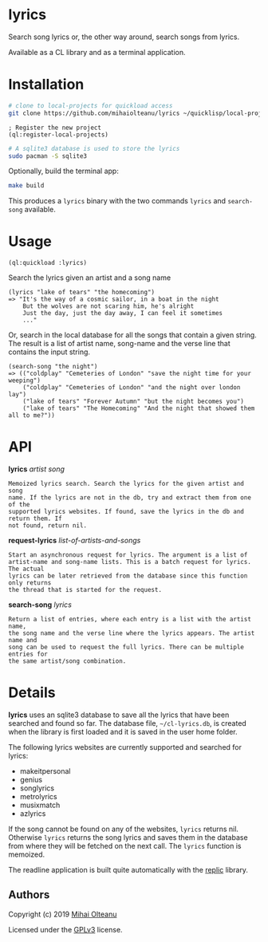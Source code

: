 # lyrics

Search song lyrics or, the other way around, search songs from lyrics.

Available as a CL library and as a terminal application.


# Installation

```bash
# clone to local-projects for quickload access
git clone https://github.com/mihaiolteanu/lyrics ~/quicklisp/local-projects/lyrics
```

```common-lisp
; Register the new project
(ql:register-local-projects)
```

```bash
# A sqlite3 database is used to store the lyrics
sudo pacman -S sqlite3 
```

Optionally, build the terminal app:

```bash
make build
```

This produces a `lyrics` binary with the two commands `lyrics` and
`search-song` available.


# Usage

```common-lisp
(ql:quickload :lyrics)
```

Search the lyrics given an artist and a song name
```common-lisp
(lyrics "lake of tears" "the homecoming")
=> "It's the way of a cosmic sailor, in a boat in the night
    But the wolves are not scaring him, he's alright
    Just the day, just the day away, I can feel it sometimes
    ..."
```

Or, search in the local database for all the songs that contain a given string. The
result is a list of artist name, song-name and the verse line that contains the
input string.
```common-lisp
(search-song "the night")
=> (("coldplay" "Cemeteries of London" "save the night time for your weeping")
    ("coldplay" "Cemeteries of London" "and the night over london lay")
    ("lake of tears" "Forever Autumn" "but the night becomes you")
    ("lake of tears" "The Homecoming" "And the night that showed them all to me?"))
```

# API

**lyrics** _artist song_

    Memoized lyrics search. Search the lyrics for the given artist and song
    name. If the lyrics are not in the db, try and extract them from one of the
    supported lyrics websites. If found, save the lyrics in the db and return them. If
    not found, return nil.

**request-lyrics** _list-of-artists-and-songs_

    Start an asynchronous request for lyrics. The argument is a list of
    artist-name and song-name lists. This is a batch request for lyrics. The actual
    lyrics can be later retrieved from the database since this function only returns
    the thread that is started for the request.
    
**search-song** _lyrics_

    Return a list of entries, where each entry is a list with the artist name,
    the song name and the verse line where the lyrics appears. The artist name and
    song can be used to request the full lyrics. There can be multiple entries for
    the same artist/song combination.

# Details
**lyrics** uses an sqlite3 database to save all the lyrics that have been searched
and found so far. The database file, `~/cl-lyrics.db`, is created when the
library is first loaded and it is saved in the user home folder.

The following lyrics websites are currently supported and searched for lyrics:
  * makeitpersonal
  * genius
  * songlyrics
  * metrolyrics
  * musixmatch
  * azlyrics

If the song cannot be found on any of the websites, `lyrics` returns nil. Otherwise
`lyrics` returns the song lyrics and saves them in the database from where they
will be fetched on the next call. The `lyrics` function is memoized.

The readline application is built quite automatically with the
[replic](https://github.com/vindarel/replic/) library.


## Authors
Copyright (c) 2019 [Mihai Olteanu](www.mihaiolteanu.me)

Licensed under the [GPLv3](https://www.gnu.org/licenses/gpl-3.0.en.html) license.
